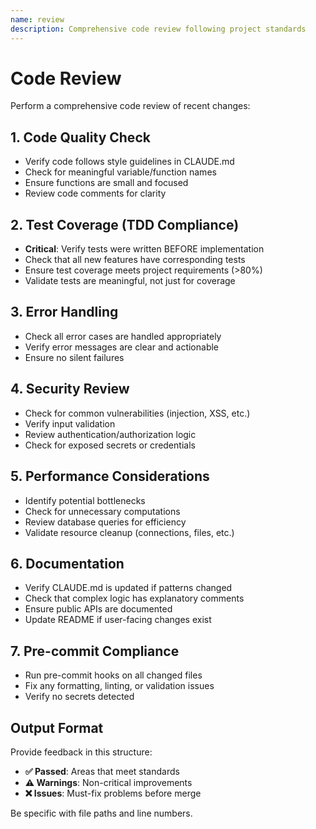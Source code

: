 ```yaml
---
name: review
description: Comprehensive code review following project standards
---
```


# Code Review

Perform a comprehensive code review of recent changes:

## 1. Code Quality Check

- Verify code follows style guidelines in CLAUDE.md
- Check for meaningful variable/function names
- Ensure functions are small and focused
- Review code comments for clarity

## 2. Test Coverage (TDD Compliance)

- **Critical**: Verify tests were written BEFORE implementation
- Check that all new features have corresponding tests
- Ensure test coverage meets project requirements (>80%)
- Validate tests are meaningful, not just for coverage

## 3. Error Handling

- Check all error cases are handled appropriately
- Verify error messages are clear and actionable
- Ensure no silent failures

## 4. Security Review

- Check for common vulnerabilities (injection, XSS, etc.)
- Verify input validation
- Review authentication/authorization logic
- Check for exposed secrets or credentials

## 5. Performance Considerations

- Identify potential bottlenecks
- Check for unnecessary computations
- Review database queries for efficiency
- Validate resource cleanup (connections, files, etc.)

## 6. Documentation

- Verify CLAUDE.md is updated if patterns changed
- Check that complex logic has explanatory comments
- Ensure public APIs are documented
- Update README if user-facing changes exist

## 7. Pre-commit Compliance

- Run pre-commit hooks on all changed files
- Fix any formatting, linting, or validation issues
- Verify no secrets detected

## Output Format

Provide feedback in this structure:

- **✅ Passed**: Areas that meet standards
- **⚠️ Warnings**: Non-critical improvements
- **❌ Issues**: Must-fix problems before merge

Be specific with file paths and line numbers.
